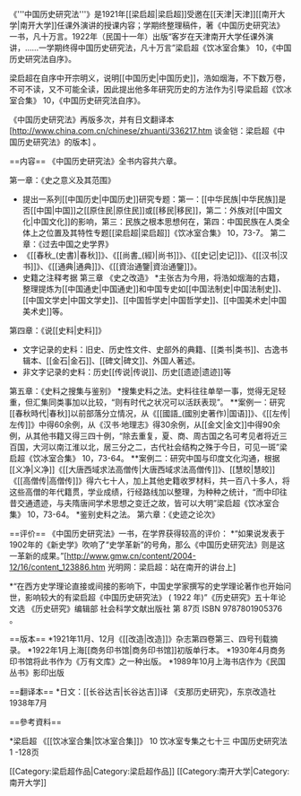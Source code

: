 《'''中国历史研究法'''》是1921年[[梁启超|梁启超]]受邀在[[天津|天津]][[南开大学|南开大学]]任课外演讲的授课内容；学期终整理稿件，著《中国历史研究法》一书，凡十万言。1922年（民国十一年）出版<ref>“客岁在天津南开大学任课外演讲，……一学期终得中国历史研究法，凡十万言”梁启超《饮冰室合集》 10，《中国历史研究法自序》</ref>。

梁启超在自序中开宗明义，说明[[中国历史|中国历史]]，浩如烟海，不下数万卷，不可不读，又不可能全读，因此提出他多年研究历史的方法作为引导<ref>梁启超《饮冰室合集》 10，《中国历史研究法自序》</ref>。

《中国历史研究法》再版多次，并有日文翻译本<ref>[http://www.china.com.cn/chinese/zhuanti/336217.htm 谈金铠：梁启超《中国历史研究法》的版本]
</ref>。

==内容==
《中国历史研究法》全书内容共六章。

第一章：《史之意义及其范围》
*   提出一系列[[中国历史|中国历史]]研究专题：第一：[[中华民族|中华民族]]是否[[中国|中国]]之[[原住民|原住民]]或[[移民|移民]]，第二：外族对[[中国文化|中国文化]]的影响，第三：民族之根本思想何在，第四：中国民族在人类全体上之位置及其特性专题<ref>[[梁启超|梁启超]]《饮冰室合集》 10，73-7</ref>。
第二章：《过去中国之史学界》
* 《[[春秋_(史書)|春秋]]》、《[[尚書_(經)|尚书]]》、《[[史记|史记]]》、《[[汉书|汉书]]》、《[[通典|通典]]》、《[[資治通鑒|資治通鑒]]》。
*  史籍之注释考据
第三章 《史之改造》
*主张古为今用，将浩如烟海的古籍，整理提炼为[[中国通史|中国通史]]和中国专史如[[中国法制史|中国法制史]]、[[中国文学史|中国文学史]]、[[中国哲学史|中国哲学史]]、[[中国美术史|中国美术史]]等。
  
第四章：《说[[史料|史料]]》
* 文字记录的史料：旧史、历史性文件、史部外的典籍、[[类书|类书]]、古逸书辑本、[[金石|金石]]、[[碑文|碑文]]、外国人著述。
* 非文字记录的史料：历史[[传说|传说]]、历史[[遗迹|遗迹]]等
 
第五章：《史料之搜集与鉴别》
*搜集史料之法。史料往往单举一事，觉得无足轻重，但汇集同类事加以比较，“则有时代之状况可以活跃表现”。
**案例一：研究[[春秋時代|春秋]]以前部落分立情况，从《[[國語_(國別史著作)|国语]]》、《[[左传|左传]]》中得60余例，从《汉书·地理志》得30余例，从[[金文|金文]]中得90余例，从其他书籍又得三四十例，“除去重复，夏、商、周古国之名可考见者将近三百国，大河以南江淮以北，居三分之二，古代社会结构之殊于今日，可见一斑”<ref>梁启超《饮冰室合集》 10，73-64</ref>。
**案例二：研究中国与印度文化沟通，根据[[义净|义净]]《[[大唐西域求法高僧传|大唐西域求法高僧传]]》、[[慧皎|慧皎]]《[[高僧传|高僧传]]》得六七十人，加上其他史籍收罗材料，共一百八十多人，将这些高僧的年代籍贯，学业成绩，行经路线加以整理，为种种之统计，“而中印往昔交通遗迹，与夫隋唐间学术思想之变迁之故，皆可以大明”<ref>梁启超《饮冰室合集》 10，73-64</ref>。
*鉴别史料之法。
第六章：《史迹之论次》

==评价==
《中国历史研究法》一书，在学界获得较高的评价：
*“如果说发表于1902年的《新史学》吹响了“史学革新”的号角，那么《中国历史研究法》则是这一革新的成果。”<ref>[http://www.gmw.cn/content/2004-12/16/content_123886.htm 光明网：梁启超：站在南开的讲台上]</ref> 

*“在西方史学理论直接或间接的影响下，中国史学家撰写的史学理论著作也开始问世，影响较大的有梁启超《中国历史研究法》 ( 1922 年)”<ref>《历史研究》五十年论文选  《历史研究》编辑部 社会科学文献出版社  第 87页  ISBN 9787801905376   </ref>。

==版本==
*1921年11月、12月《[[改造|改造]]》杂志第四卷第三、四号刊载摘录。
*1922年1月上海[[商务印书馆|商务印书馆]]初版单行本。
*1930年4月商务印书馆将此书作为《万有文库》之一种出版。
*1989年10月上海书店作为《民国丛书》影印出版

==翻译本==
*日文：[[长谷达吉|长谷达吉]]译 《支那历史研究》，东京改造社 1938年7月

==參考資料==
<div class="references-small">
<references />
</div>
*梁启超 《[[饮冰室合集|饮冰室合集]]》 10  饮冰室专集之七十三  中国历史研究法  1 -128页

[[Category:梁启超作品|Category:梁启超作品]]
[[Category:南开大学|Category:南开大学]]